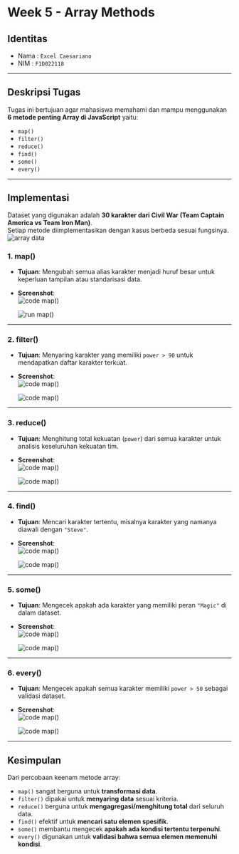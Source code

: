 # Week 5 - Array Methods

## Identitas
- Nama : `Excel Caesariano`
- NIM  : `F1D022118`

---

## Deskripsi Tugas
Tugas ini bertujuan agar mahasiswa memahami dan mampu menggunakan **6 metode penting Array di JavaScript** yaitu:
- `map()`
- `filter()`
- `reduce()`
- `find()`
- `some()`
- `every()`

---

## Implementasi
Dataset yang digunakan adalah **30 karakter dari Civil War (Team Captain America vs Team Iron Man)**.  
Setiap metode diimplementasikan dengan kasus berbeda sesuai fungsinya.
![array data](screenshots\array_data.png)

### 1. map()
- **Tujuan**: Mengubah semua alias karakter menjadi huruf besar untuk keperluan tampilan atau standarisasi data.
- **Screenshot**:  
  ![code map()](screenshots\1_map_code.png)

  ![run map()](screenshots\1_map_run.png)

---

### 2. filter()
- **Tujuan**: Menyaring karakter yang memiliki `power > 90` untuk mendapatkan daftar karakter terkuat.
- **Screenshot**:  
  ![code map()](screenshots\2_filter_code.png)
  
  ![code map()](screenshots\2_filter_run.png)

---

### 3. reduce()
- **Tujuan**: Menghitung total kekuatan (`power`) dari semua karakter untuk analisis keseluruhan kekuatan tim.
- **Screenshot**:  
  ![code map()](screenshots\3_reduce_code.png)
  
  ![code map()](screenshots\3_reduce_run.png)

---

### 4. find()
- **Tujuan**: Mencari karakter tertentu, misalnya karakter yang namanya diawali dengan `"Steve"`.
- **Screenshot**:  
  ![code map()](screenshots\4_find_code.png)
  
  ![code map()](screenshots\4_find_run.png)

---

### 5. some()
- **Tujuan**: Mengecek apakah ada karakter yang memiliki peran `"Magic"` di dalam dataset.
- **Screenshot**:  
  ![code map()](screenshots\5_some_code.png)
  
  ![code map()](screenshots\5_some_run.png)

---

### 6. every()
- **Tujuan**: Mengecek apakah semua karakter memiliki `power > 50` sebagai validasi dataset.
- **Screenshot**:  
  ![code map()](screenshots\6_every_code.png)
  
  ![code map()](screenshots\6_every_run.png)

---

## Kesimpulan
Dari percobaan keenam metode array:
- `map()` sangat berguna untuk **transformasi data**.
- `filter()` dipakai untuk **menyaring data** sesuai kriteria.
- `reduce()` berguna untuk **mengagregasi/menghitung total** dari seluruh data.
- `find()` efektif untuk **mencari satu elemen spesifik**.
- `some()` membantu mengecek **apakah ada kondisi tertentu terpenuhi**.
- `every()` digunakan untuk **validasi bahwa semua elemen memenuhi kondisi**.